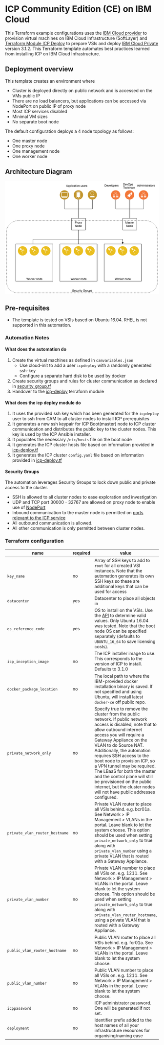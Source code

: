 # ICP Community Edition (CE) on IBM Cloud

This Terraform example configurations uses the [IBM Cloud  provider](https://ibm-cloud.github.io/tf-ibm-docs/index.html) to provision virtual machines on IBM Cloud Infrastructure (SoftLayer)
and [Terraform Module ICP Deploy](https://github.com/IBM-CAMHub-Open/template_icp_modules/tree/master/public_cloud) to prepare VSIs and deploy [IBM Cloud Private](https://www.ibm.com/cloud-computing/products/ibm-cloud-private/) version 3.1.2.  This Terraform template automates best practices learned from installing ICP on IBM Cloud Infrastructure.

## Deployment overview
This template creates an environment where
 - Cluster is deployed directly on public network and is accessed on the VMs public IP
 - There are no load balancers, but applications can be accessed via NodePort on public IP of proxy node
 - Most ICP services disabled 
 - Minimal VM sizes
 - No separate boot node
 
The default configuration deploys a 4 node topology as follows: 
 - One master node 
 - One proxy node
 - One management node
 - One worker node

## Architecture Diagram

![Architecture](../../static/icp_ce_minimal.png)

## Pre-requisites
* The template is tested on VSIs based on Ubuntu 16.04.  RHEL is not supported in this automation.


### Automation Notes

#### What does the automation do
1. Create the virtual machines as defined in `camvariables.json`
   - Use cloud-init to add a user `icpdeploy` with a randomly generated ssh-key
   - Configure a separate hard disk to be used by docker
2. Create security groups and rules for cluster communication as declared in [security_group.tf](security_group.tf)
3. Handover to the [icp-deploy](https://github.com/IBM-CAMHub-Open/template_icp_modules/tree/master/public_cloud) terraform module 

#### What does the icp deploy module do
1. It uses the provided ssh key which has been generated for the `icpdeploy` user to ssh from CAM to all cluster nodes to install ICP prerequisites
2. It generates a new ssh keypair for ICP Boot(master) node to ICP cluster communication and distributes the public key to the cluster nodes. This key is used by the ICP Ansible installer.
3. It populates the necessary `/etc/hosts` file on the boot node
4. It generates the ICP cluster hosts file based on information provided in [icp-deploy.tf](icp-deploy.tf)
5. It generates the ICP cluster `config.yaml` file based on information provided in [icp-deploy.tf](icp-deploy.tf)

#### Security Groups

The automation leverages Security Groups to lock down public and private access to the cluster.

- SSH is allowed to all cluster nodes to ease exploration and investigation
- UDP and TCP port 30000 - 32767 are allowed on proxy node to enable use of [NodePort](https://www.ibm.com/support/knowledgecenter/en/SSBS6K_3.1.2/manage_applications/expose_app.html)
- Inbound communication to the master node is permitted on [ports relevant to the ICP service](https://www.ibm.com/support/knowledgecenter/en/SSBS6K_3.1.2/supported_system_config/required_ports.html)
- All outbound communication is allowed.
- All other communication is only permitted between cluster nodes.

### Terraform configuration


| name | required                        | value        |
|----------------|------------|--------------|
| `key_name`   | no           | Array of SSH keys to add to `root` for all created VSI instances.  Note that the automation generates its own SSH keys so these are additional keys that can be used for access |
| `datacenter`   | yes           | Datacenter to place all objects in |
| `os_reference_code`   | yes           | OS to install on the VSIs.  Use the [API](https://api.softlayer.com/rest/v3/SoftLayer_Virtual_Guest_Block_Device_Template_Group/getVhdImportSoftwareDescriptions.json?objectMask=referenceCode) to determine valid values. Only Ubuntu 16.04 was tested. Note that the boot node OS can be specified separately (defaults to `UBUNTU_16_64` to save licensing costs). |
| `icp_inception_image` | no | The ICP installer image to use.  This corresponds to the version of ICP to install. Defaults to 3.1.0 |
| `docker_package_location` | no | The local path to where the IBM-provided docker installation binary is saved. If not specified and using Ubuntu, will install latest `docker-ce` off public repo. |
| `private_network_only` | no | Specify true to remove the cluster from the public network. If public network access is disabled, note that to allow outbound internet access you will require a Gateway Appliance on the VLAN to do Source NAT. Additionally, the automation requires SSH access to the boot node to provision ICP, so a VPN tunnel may be required.  The LBaaS for both the master and the control plane will still be provisioned on the public internet, but the cluster nodes will not have public addresses configured. |
| `private_vlan_router_hostname` | no | Private VLAN router to place all VSIs behind.  e.g. bcr01a. See Network > IP Management > VLANs in the portal. Leave blank to let the system choose. This option should be used when setting `private_network_only` to true along with `private_vlan_number` using a private VLAN that is routed with a Gateway Appliance. |
| `private_vlan_number` | no | Private VLAN number to place all VSIs on.  e.g. 1211. See Network > IP Management > VLANs in the portal. Leave blank to let the system choose. This option should be used when setting `private_network_only` to true along with `private_vlan_router_hostname`, using a private VLAN that is routed with a Gateway Appliance.|
| `public_vlan_router_hostname` | no | Public VLAN router to place all VSIs behind.  e.g. fcr01a. See Network > IP Management > VLANs in the portal. Leave blank to let the system choose. |
| `public_vlan_number` | no | Public VLAN number to place all VSIs on.  e.g. 1211. See Network > IP Management > VLANs in the portal. Leave blank to let the system choose. |
| `icppassword` | no | ICP administrator password.  One will be generated if not set. |
| `deployment` | no | Identifier prefix added to the host names of all your infrastructure resources for organising/naming ease |

